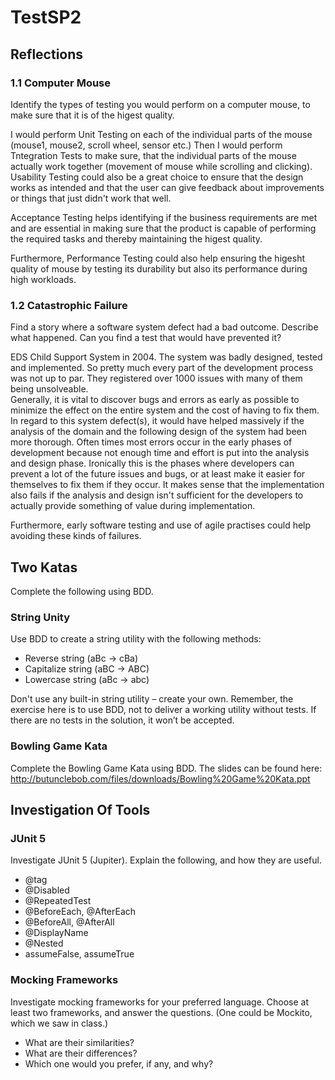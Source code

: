 # TestSP2

## Reflections

### 1.1 Computer Mouse  
Identify the types of testing you would perform on a computer mouse, to make sure that it is of the higest quality.  

I would perform Unit Testing on each of the individual parts of the mouse (mouse1, mouse2, scroll wheel, sensor etc.) Then I would perform Tntegration Tests to make sure, that the individual parts of the mouse actually work together (movement of mouse while scrolling and clicking).  
Usability Testing could also be a great choice to ensure that the design works as intended and that the user can give feedback about improvements or things that just didn't work that well.  

Acceptance Testing helps identifying if the business requirements are met and are essential in making sure that the product is capable of performing the required tasks and thereby maintaining the higest quality.  

Furthermore, Performance Testing could also help ensuring the higesht quality of mouse by testing its durability but also its performance during high workloads. 

### 1.2 Catastrophic Failure  
Find a story where a software system defect had a bad outcome. Describe what happened. Can you find a test that would have prevented it?  

EDS Child Support System in 2004. The system was badly designed, tested and implemented. So pretty much every part of the development process was not up to par. They registered over 1000 issues with many of them being unsolveable.  
Generally, it is vital to discover bugs and errors as early as possible to minimize the effect on the entire system and the cost of having to fix them. In regard to this system defect(s), it would have helped massively if the analysis of the domain and the following design of the system had been more thorough. Often times most errors occur in the early phases of development because not enough time and effort is put into the analysis and design phase. Ironically this is the phases where developers can prevent a lot of the future issues and bugs, or at least make it easier for themselves to fix them if they occur. It makes sense that the implementation also fails if the analysis and design isn't sufficient for the developers to actually provide something of value during implementation.

Furthermore, early software testing and use of agile practises could help avoiding these kinds of failures. 

## Two Katas  
Complete the following using BDD.  

### String Unity  
Use BDD to create a string utility with the following methods:  
* Reverse string (aBc -> cBa)
* Capitalize string (aBC -> ABC)
* Lowercase string (aBc -> abc)

Don't use any built-in string utility – create your own. Remember, the exercise here is to
use BDD, not to deliver a working utility without tests. If there are no tests in the
solution, it won’t be accepted.  

### Bowling Game Kata  
Complete the Bowling Game Kata using BDD. The slides can be found here:  
http://butunclebob.com/files/downloads/Bowling%20Game%20Kata.ppt  

## Investigation Of Tools  

### JUnit 5  
Investigate JUnit 5 (Jupiter). Explain the following, and how they are useful.  
* @tag
* @Disabled
* @RepeatedTest
* @BeforeEach, @AfterEach
* @BeforeAll, @AfterAll
* @DisplayName
* @Nested
* assumeFalse, assumeTrue

### Mocking Frameworks  
Investigate mocking frameworks for your preferred language. Choose at least two
frameworks, and answer the questions. (One could be Mockito, which we saw in class.)  
* What are their similarities?
* What are their differences?
* Which one would you prefer, if any, and why?
